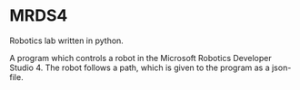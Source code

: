 # MRDS4
Robotics lab written in python. 

A program which controls a robot in the Microsoft Robotics Developer Studio 4. The robot follows a path, which is given to the program as a json-file.
